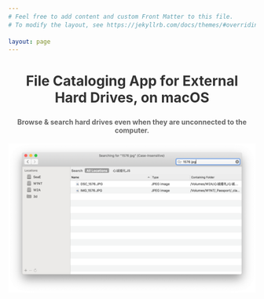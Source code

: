 ```yaml
---
# Feel free to add content and custom Front Matter to this file.
# To modify the layout, see https://jekyllrb.com/docs/themes/#overriding-theme-defaults

layout: page
---
```


<hgroup style="text-align: center"> 
<h2 style="color: #333;font-size:28px">File Cataloging App for External Hard Drives, on macOS</h2>
<h4 style="color: #666">Browse & search hard drives even when they are unconnected to the computer. </h4>
</hgroup>

![Offline Disks File Searcher screenshot](/assets/img/screenshot.png)

<div style="text-align:center;">
<a href="https://geo.itunes.apple.com/us/app/offline-disks-file-searcher/id1200309146?mt=12&app=apps" style="display:inline-block;overflow:hidden;background:url(https://linkmaker.itunes.apple.com/en-us/badge-lrg.svg?releaseDate=2017-02-03T00:00:00Z&kind=desktopapp&bubble=macos_apps) no-repeat;width:165px;height:40px;"></a>
</div>

